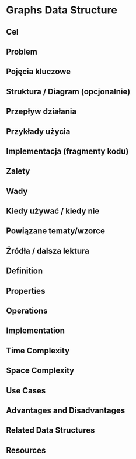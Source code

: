 # Graphs Data Structure

## Cel

## Problem

## Pojęcia kluczowe

## Struktura / Diagram (opcjonalnie)

## Przepływ działania

## Przykłady użycia

## Implementacja (fragmenty kodu)

## Zalety

## Wady

## Kiedy używać / kiedy nie

## Powiązane tematy/wzorce

## Źródła / dalsza lektura


## Definition

## Properties

## Operations

## Implementation

## Time Complexity

## Space Complexity

## Use Cases

## Advantages and Disadvantages

## Related Data Structures

## Resources
